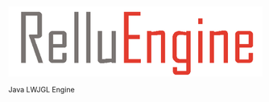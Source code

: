 ![RelluEngine](https://github.com/Relluem94/RelluEngine/blob/main/relluengine.png?raw=true)

Java LWJGL Engine
